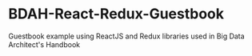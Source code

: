 # BDAH-React-Redux-Guestbook
Guestbook example using ReactJS and Redux libraries used in Big Data Architect's Handbook

